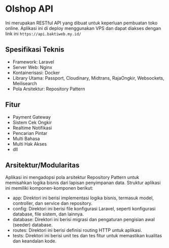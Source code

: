 # Olshop API

Ini merupakan RESTful API yang dibuat untuk keperluan pembuatan toko online. Aplikasi ini di deploy menggunakan VPS dan dapat diakses dengan link ini `https://api.baktiweb.my.id/`

## Spesifikasi Teknis

-   Framework: Laravel
-   Server Web: Nginx
-   Kontainerisasi: Docker
-   Library Utama: Passport, Cloudinary, Midtrans, RajaOngkir, Websockets, Meilisearch
-   Pola Arsitektur: Repository Pattern

## Fitur

-   Payment Gateway
-   Sistem Cek Ongkir
-   Realtime Notifikasi
-   Pencarian Pintar
-   Multi Bahasa
-   Multi Hak Akses
-   dll

## Arsitektur/Modularitas

Aplikasi ini mengadopsi pola arsitektur Repository Pattern untuk memisahkan logika bisnis dari lapisan penyimpanan data. Struktur aplikasi ini memiliki komponen-komponen berikut:

-   app: Direktori ini berisi implementasi logika bisnis, termasuk model, controller, dan service dan repository.
-   config: Direktori ini berisi file konfigurasi Laravel, seperti konfigurasi database, file sistem, dan lainnya.
-   database: Direktori ini berisi migrasi dan pengaturan pengisian awal (seeder) database.
-   routes: Direktori ini berisi definisi routing HTTP untuk aplikasi.
-   tests: Direktori ini berisi unit tes dan tes fitur untuk memastikan kualitas dan keandalan kode.
